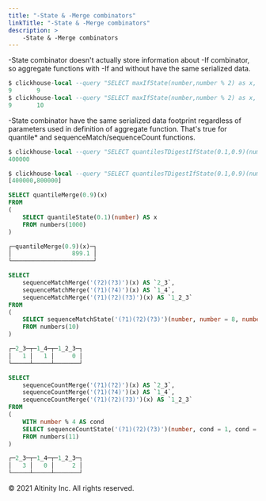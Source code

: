 ```yaml
---
title: "-State & -Merge combinators"
linkTitle: "-State & -Merge combinators"
description: >
    -State & -Merge combinators
---
```


-State combinator doesn't actually store information about -If combinator, so aggregate functions with -If and without have the same serialized data.

```sql
$ clickhouse-local --query "SELECT maxIfState(number,number % 2) as x, maxState(number) as y FROM numbers(10) FORMAT RowBinary" | clickhouse-local --input-format RowBinary --structure="x AggregateFunction(max,UInt64), y AggregateFunction(max,UInt64)" --query "SELECT maxMerge(x), maxMerge(y) FROM table"
9       9
$ clickhouse-local --query "SELECT maxIfState(number,number % 2) as x, maxState(number) as y FROM numbers(11) FORMAT RowBinary" | clickhouse-local --input-format RowBinary --structure="x AggregateFunction(max,UInt64), y AggregateFunction(max,UInt64)" --query "SELECT maxMerge(x), maxMerge(y) FROM table"
9       10
```

-State combinator have the same serialized data footprint regardless of parameters used in definition of aggregate function. That's true for quantile\* and sequenceMatch/sequenceCount functions.

```sql
$ clickhouse-local --query "SELECT quantilesTDigestIfState(0.1,0.9)(number,number % 2) FROM  numbers(1000000) FORMAT RowBinary" | clickhouse-local --input-format RowBinary --structure="x AggregateFunction(quantileTDigestWeighted(0.5),UInt64,UInt8)" --query "SELECT quantileTDigestWeightedMerge(0.4)(x) FROM table"
400000

$ clickhouse-local --query "SELECT quantilesTDigestIfState(0.1,0.9)(number,number % 2) FROM  numbers(1000000) FORMAT RowBinary" | clickhouse-local --input-format RowBinary --structure="x AggregateFunction(quantilesTDigestWeighted(0.5),UInt64,UInt8)" --query "SELECT quantilesTDigestWeightedMerge(0.4,0.8)(x) FROM table"
[400000,800000]

SELECT quantileMerge(0.9)(x)
FROM
(
    SELECT quantileState(0.1)(number) AS x
    FROM numbers(1000)
)

┌─quantileMerge(0.9)(x)─┐
│                 899.1 │
└───────────────────────┘
```

```sql
SELECT
    sequenceMatchMerge('(?2)(?3)')(x) AS `2_3`,
    sequenceMatchMerge('(?1)(?4)')(x) AS `1_4`,
    sequenceMatchMerge('(?1)(?2)(?3)')(x) AS `1_2_3`
FROM
(
    SELECT sequenceMatchState('(?1)(?2)(?3)')(number, number = 8, number = 5, number = 6, number = 9) AS x
    FROM numbers(10)
)

┌─2_3─┬─1_4─┬─1_2_3─┐
│   1 │   1 │     0 │
└─────┴─────┴───────┘

SELECT
    sequenceCountMerge('(?1)(?2)')(x) AS `2_3`,
    sequenceCountMerge('(?1)(?4)')(x) AS `1_4`,
    sequenceCountMerge('(?1)(?2)(?3)')(x) AS `1_2_3`
FROM
(
    WITH number % 4 AS cond
    SELECT sequenceCountState('(?1)(?2)(?3)')(number, cond = 1, cond = 2, cond = 3, cond = 5) AS x
    FROM numbers(11)
)

┌─2_3─┬─1_4─┬─1_2_3─┐
│   3 │   0 │     2 │
└─────┴─────┴───────┘
```

© 2021 Altinity Inc. All rights reserved.

